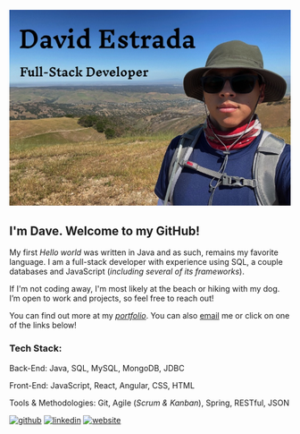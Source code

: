 ![HikingToro](/images/hiking.jpeg)

## I'm Dave. Welcome to my GitHub!

My first _Hello world_ was written in Java and as such, remains my favorite language. I am a full-stack developer with experience using SQL, a couple databases and JavaScript (_including several of its frameworks_). 

If I'm not coding away, I'm most likely at the beach or hiking with my dog. I’m open to work and projects, so feel free to reach out!

You can find out more at my [_portfolio_](https://dave-estrada.com/). You can also [email](destrada2193@gmail.com) me or click on one of the links below!

### Tech Stack:

Back-End:
Java, SQL, MySQL, MongoDB, JDBC

Front-End: 
JavaScript, React, Angular, CSS, HTML

Tools & Methodologies:
Git, Agile (_Scrum & Kanban_), Spring, RESTful, JSON


[<img src='https://cdn.jsdelivr.net/npm/simple-icons@3.0.1/icons/github.svg' alt='github' height='40'>](https://github.com/David-EstradaSD) [<img src='https://cdn.jsdelivr.net/npm/simple-icons@3.0.1/icons/linkedin.svg' alt='linkedin' height='40'>](https://www.linkedin.com/in/https://www.linkedin.com/in/dave-estrada//)  [<img src='https://cdn.jsdelivr.net/npm/simple-icons@3.0.1/icons/icloud.svg' alt='website' height='40'>](https://dave-estrada.com/)  

<!-- [![David's GitHub stats](https://github-readme-stats.vercel.app/api?username=David-EstradaSD&theme=tokyonight&show_icons=true)](https://github.com/David-EstradaSD/github-readme-stats) -->
